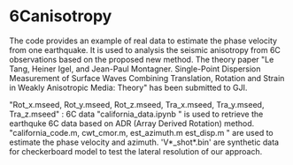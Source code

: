 # 6Canisotropy
The code provides an example of real data to estimate the phase velocity from one earthquake. It is used to analysis the seismic 
anisotropy from 6C observations based on the proposed new method.
The theory paper "Le Tang, Heiner Igel, and Jean-Paul Montagner. Single-Point Dispersion Measurement of Surface Waves Combining Translation, Rotation and Strain in Weakly
Anisotropic Media: Theory" has been submitted to GJI.

"Rot_x.mseed, Rot_y.mseed, Rot_z.mseed, Tra_x.mseed, Tra_y.mseed, Tra_z.mseed" : 6C data
"california_data.ipynb " is used to retrieve the earthquke 6C data based on ADR (Array Derived Rotation) method.
"california_code.m, cwt_cmor.m, est_azimuth.m est_disp.m " are used to estimate the phase velocity and azimuth.
'V*_shot*.bin' are synthetic data for checkerboard model to test the lateral resolution of our approach.
